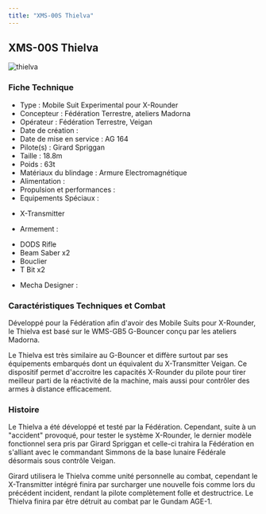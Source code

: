 ```yaml
---
title: "XMS-00S Thielva"
---
```


XMS-00S Thielva
---------------

![thielva](/images/stories/saga/gundamage/mechas/thielva.png) 


### Fiche Technique


- Type : Mobile Suit Experimental pour X-Rounder  
- Concepteur : Fédération Terrestre, ateliers Madorna  
- Opérateur : Fédération Terrestre, Veigan  
- Date de création :   
- Date de mise en service : AG 164  
- Pilote(s) : Girard Spriggan  
- Taille : 18.8m   
- Poids : 63t   
- Matériaux du blindage : Armure Electromagnétique  
- Alimentation :   
- Propulsion et performances :   
- Equipements Spéciaux :


* X-Transmitter


- Armement :


* DODS Rifle
* Beam Saber x2
* Bouclier
* T Bit x2


- Mecha Designer :


### Caractéristiques Techniques et Combat


Développé pour la Fédération afin d'avoir des Mobile Suits pour X-Rounder, le Thielva est basé sur le WMS-GB5 G-Bouncer conçu par les ateliers Madorna.   
   
 Le Thielva est très similaire au G-Bouncer et diffère surtout par ses équipements embarqués dont un équivalent du X-Transmitter Veigan. Ce dispositif permet d'accroitre les capacités X-Rounder du pilote pour tirer meilleur parti de la réactivité de la machine, mais aussi pour contrôler des armes à distance efficacement.


### Histoire


Le Thielva a été développé et testé par la Fédération. Cependant, suite à un "accident" provoqué, pour tester le système X-Rounder, le dernier modèle fonctionnel sera pris par Girard Spriggan et celle-ci trahira la Fédération en s'alliant avec le commandant Simmons de la base lunaire Fédérale désormais sous contrôle Veigan.   
   
 Girard utilisera le Thielva comme unité personnelle au combat, cependant le X-Transmitter intégré finira par surcharger une nouvelle fois comme lors du précédent incident, rendant la pilote complètement folle et destructrice. Le Thielva finira par être détruit au combat par le Gundam AGE-1.

